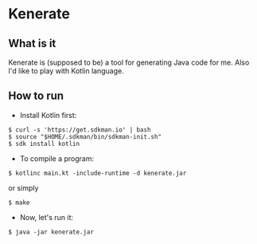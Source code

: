# Kenerate

## What is it

Kenerate is (supposed to be) a tool for generating Java code for me. Also I'd
like to play with Kotlin language.

## How to run

* Install Kotlin first:

```console
$ curl -s 'https://get.sdkman.io' | bash
$ source "$HOME/.sdkman/bin/sdkman-init.sh"
$ sdk install kotlin
```

* To compile a program:

```console
$ kotlinc main.kt -include-runtime -d kenerate.jar
```

or simply

```console
$ make
```

* Now, let's run it:
```console
$ java -jar kenerate.jar
```
